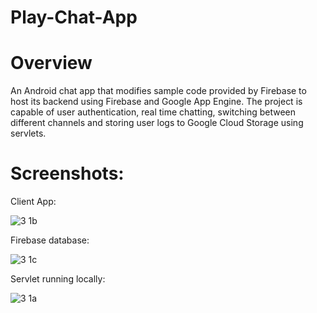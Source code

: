 # Play-Chat-App

# Overview

An Android chat app that modifies sample code provided by Firebase to host its backend using Firebase and Google App Engine. The project is capable of user authentication, real time chatting, switching between different channels and storing user logs to Google Cloud Storage using servlets.

# Screenshots:

Client App:

![3 1b](https://cloud.githubusercontent.com/assets/15883609/21212596/38b7e898-c25c-11e6-908d-9df4d4b18931.JPG)


Firebase database:

![3 1c](https://cloud.githubusercontent.com/assets/15883609/21212619/760746ee-c25c-11e6-9bf7-b8f90bb5760a.JPG)


Servlet running locally:

![3 1a](https://cloud.githubusercontent.com/assets/15883609/21212595/32550b84-c25c-11e6-9bfa-2eb64ef5ae11.JPG)




